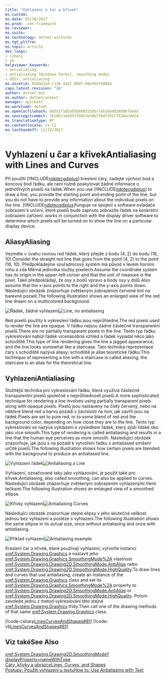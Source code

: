 ```yaml
---
title: "Vyhlazení u čar a křivek"
ms.custom: 
ms.date: 03/30/2017
ms.prod: .net-framework
ms.reviewer: 
ms.suite: 
ms.technology: dotnet-winforms
ms.tgt_pltfrm: 
ms.topic: article
dev_langs:
- csharp
- vb
helpviewer_keywords:
- antialiasing
- antialiasing [Windows Forms], smoothing modes
- GDI+, antialiasing
ms.assetid: 810da1a4-c136-4abf-88df-68e49efdd8d4
caps.latest.revision: "16"
author: dotnet-bot
ms.author: dotnetcontent
manager: wpickett
ms.workload: dotnet
ms.openlocfilehash: b8552f185a93b688555dbcfab3da9d28d9bfde6d
ms.sourcegitcommit: 16186c34a957fdd52e5db7294f291f7530ac9d24
ms.translationtype: MT
ms.contentlocale: cs-CZ
ms.lasthandoff: 12/22/2017
---
```

# <a name="antialiasing-with-lines-and-curves"></a><span data-ttu-id="aa0ea-102">Vyhlazení u čar a křivek</span><span class="sxs-lookup"><span data-stu-id="aa0ea-102">Antialiasing with Lines and Curves</span></span>
<span data-ttu-id="aa0ea-103">Při použití [!INCLUDE[ndptecgdiplus](../../../../includes/ndptecgdiplus-md.md)] kreslení čáry, zadejte výchozí bod a koncový bod řádku, ale není nutné poskytovat žádné informace o jednotlivých pixelů na řádek.</span><span class="sxs-lookup"><span data-stu-id="aa0ea-103">When you use [!INCLUDE[ndptecgdiplus](../../../../includes/ndptecgdiplus-md.md)] to draw a line, you provide the starting point and ending point of the line, but you do not have to provide any information about the individual pixels on the line.</span></span> [!INCLUDE[ndptecgdiplus](../../../../includes/ndptecgdiplus-md.md)]<span data-ttu-id="aa0ea-104">funguje ve spojení s software ovladače zobrazení k určení, které pixelů bude zapnuto zobrazíte řádek na konkrétní zobrazení zařízení.</span><span class="sxs-lookup"><span data-stu-id="aa0ea-104"> works in conjunction with the display driver software to determine which pixels will be turned on to show the line on a particular display device.</span></span>  
  
## <a name="aliasing"></a><span data-ttu-id="aa0ea-105">Aliasy</span><span class="sxs-lookup"><span data-stu-id="aa0ea-105">Aliasing</span></span>  
 <span data-ttu-id="aa0ea-106">Vezměte v úvahu rovnou red řádek, který přejde z bodu (4, 2) do bodu (16, 10).</span><span class="sxs-lookup"><span data-stu-id="aa0ea-106">Consider the straight red line that goes from the point (4, 2) to the point (16, 10).</span></span> <span data-ttu-id="aa0ea-107">Předpokládejme souřadnicový systém má původ v levém horním rohu a zda Měrná jednotka služby pixelech.</span><span class="sxs-lookup"><span data-stu-id="aa0ea-107">Assume the coordinate system has its origin in the upper-left corner and that the unit of measure is the pixel.</span></span> <span data-ttu-id="aa0ea-108">Také předpokládají, že osy x bodů vpravo a body osy y dolů.</span><span class="sxs-lookup"><span data-stu-id="aa0ea-108">Also assume that the x-axis points to the right and the y-axis points down.</span></span> <span data-ttu-id="aa0ea-109">Následující obrázek znázorňuje zvětšeným zobrazením červené linií na barevné pozadí.</span><span class="sxs-lookup"><span data-stu-id="aa0ea-109">The following illustration shows an enlarged view of the red line drawn on a multicolored background.</span></span>  
  
 <span data-ttu-id="aa0ea-110">![Řádek, žádné vyhlazení](../../../../docs/framework/winforms/advanced/media/aboutgdip02-art33.gif "AboutGdip02_Art33")</span><span class="sxs-lookup"><span data-stu-id="aa0ea-110">![Line, no antialiasing](../../../../docs/framework/winforms/advanced/media/aboutgdip02-art33.gif "AboutGdip02_Art33")</span></span>  
  
 <span data-ttu-id="aa0ea-111">Red pixelů použitý k vykreslení řádku jsou neprůhledné.</span><span class="sxs-lookup"><span data-stu-id="aa0ea-111">The red pixels used to render the line are opaque.</span></span> <span data-ttu-id="aa0ea-112">V řádku nejsou žádné částečně transparentní pixelů.</span><span class="sxs-lookup"><span data-stu-id="aa0ea-112">There are no partially transparent pixels in the line.</span></span> <span data-ttu-id="aa0ea-113">Tento typ řádku vykreslování nabízí řádek vícenásobná vzhled a řádek vypadal něco jako schodiště.</span><span class="sxs-lookup"><span data-stu-id="aa0ea-113">This type of line rendering gives the line a jagged appearance, and the line looks somewhat like a staircase.</span></span> <span data-ttu-id="aa0ea-114">Tato technika reprezentace čáry s schodiště nazývá aliasy; schodiště je alias teoretické řádku.</span><span class="sxs-lookup"><span data-stu-id="aa0ea-114">This technique of representing a line with a staircase is called aliasing; the staircase is an alias for the theoretical line.</span></span>  
  
## <a name="antialiasing"></a><span data-ttu-id="aa0ea-115">Vyhlazení</span><span class="sxs-lookup"><span data-stu-id="aa0ea-115">Antialiasing</span></span>  
 <span data-ttu-id="aa0ea-116">Složitější technika pro vykreslování řádku, která využívá částečně transparentní pixelů společně s neprůhledností pixelů.</span><span class="sxs-lookup"><span data-stu-id="aa0ea-116">A more sophisticated technique for rendering a line involves using partially transparent pixels along with opaque pixels.</span></span> <span data-ttu-id="aa0ea-117">Pixelů jsou nastaveny na čistý červený, nebo na některé blend red a barvu pozadí v závislosti na tom, jak zavřít jsou na řádek.</span><span class="sxs-lookup"><span data-stu-id="aa0ea-117">Pixels are set to pure red, or to some blend of red and the background color, depending on how close they are to the line.</span></span> <span data-ttu-id="aa0ea-118">Tento typ vykreslování se nazývá vyhlazení a výsledkem řádek, který zjistí lidské oko jako více smooth.</span><span class="sxs-lookup"><span data-stu-id="aa0ea-118">This type of rendering is called antialiasing and results in a line that the human eye perceives as more smooth.</span></span> <span data-ttu-id="aa0ea-119">Následující obrázek znázorňuje, jak jsou s na pozadí k vytvoření řádku s antialiased smíšení určité pixelů.</span><span class="sxs-lookup"><span data-stu-id="aa0ea-119">The following illustration shows how certain pixels are blended with the background to produce an antialiased line.</span></span>  
  
 <span data-ttu-id="aa0ea-120">![Vyhlazení řádek](../../../../docs/framework/winforms/advanced/media/aboutgdip02-art34.gif "AboutGdip02_Art34")</span><span class="sxs-lookup"><span data-stu-id="aa0ea-120">![Antialiasing a Line](../../../../docs/framework/winforms/advanced/media/aboutgdip02-art34.gif "AboutGdip02_Art34")</span></span>  
  
 <span data-ttu-id="aa0ea-121">Vyhlazení, označované taky jako vyhlazování, je použít také pro křivek.</span><span class="sxs-lookup"><span data-stu-id="aa0ea-121">Antialiasing, also called smoothing, can also be applied to curves.</span></span> <span data-ttu-id="aa0ea-122">Následující obrázek znázorňuje zvětšeným zobrazením vyhlazenými třemi tečkami.</span><span class="sxs-lookup"><span data-stu-id="aa0ea-122">The following illustration shows an enlarged view of a smoothed ellipse.</span></span>  
  
 <span data-ttu-id="aa0ea-123">![Křivky vyhlazení](../../../../docs/framework/winforms/advanced/media/aboutgdip02-art35.gif "AboutGdip02_Art35")</span><span class="sxs-lookup"><span data-stu-id="aa0ea-123">![Antialiasing Curves](../../../../docs/framework/winforms/advanced/media/aboutgdip02-art35.gif "AboutGdip02_Art35")</span></span>  
  
 <span data-ttu-id="aa0ea-124">Následující obrázek znázorňuje stejné elipsy v jeho skutečná velikost jednou bez vyhlazení a posléze s vyhlazení.</span><span class="sxs-lookup"><span data-stu-id="aa0ea-124">The following illustration shows the same ellipse in its actual size, once without antialiasing and once with antialiasing.</span></span>  
  
 <span data-ttu-id="aa0ea-125">![Příklad vyhlazení](../../../../docs/framework/winforms/advanced/media/aboutgdip02-art36.gif "AboutGdip02_Art36")</span><span class="sxs-lookup"><span data-stu-id="aa0ea-125">![Antialiasing example](../../../../docs/framework/winforms/advanced/media/aboutgdip02-art36.gif "AboutGdip02_Art36")</span></span>  
  
 <span data-ttu-id="aa0ea-126">Kreslení čar a křivek, které používají vyhlazení, vytvořte instanci <xref:System.Drawing.Graphics> a nastavit jeho <xref:System.Drawing.Graphics.SmoothingMode%2A> vlastnost <xref:System.Drawing.Drawing2D.SmoothingMode.AntiAlias> nebo <xref:System.Drawing.Drawing2D.SmoothingMode.HighQuality>.</span><span class="sxs-lookup"><span data-stu-id="aa0ea-126">To draw lines and curves that use antialiasing, create an instance of the <xref:System.Drawing.Graphics> class and set its <xref:System.Drawing.Graphics.SmoothingMode%2A> property to <xref:System.Drawing.Drawing2D.SmoothingMode.AntiAlias> or <xref:System.Drawing.Drawing2D.SmoothingMode.HighQuality>.</span></span> <span data-ttu-id="aa0ea-127">Potom zavolejte jednu z metod vykreslování této stejné <xref:System.Drawing.Graphics> třídy.</span><span class="sxs-lookup"><span data-stu-id="aa0ea-127">Then call one of the drawing methods of that same <xref:System.Drawing.Graphics> class.</span></span>  
  
 [!code-csharp[LinesCurvesAndShapes#81](../../../../samples/snippets/csharp/VS_Snippets_Winforms/LinesCurvesAndShapes/CS/Class1.cs#81)]
 [!code-vb[LinesCurvesAndShapes#81](../../../../samples/snippets/visualbasic/VS_Snippets_Winforms/LinesCurvesAndShapes/VB/Class1.vb#81)]  
  
## <a name="see-also"></a><span data-ttu-id="aa0ea-128">Viz také</span><span class="sxs-lookup"><span data-stu-id="aa0ea-128">See Also</span></span>  
 <xref:System.Drawing.Drawing2D.SmoothingMode?displayProperty=nameWithType>  
 [<span data-ttu-id="aa0ea-129">Čáry, křivky a obrazce</span><span class="sxs-lookup"><span data-stu-id="aa0ea-129">Lines, Curves, and Shapes</span></span>](../../../../docs/framework/winforms/advanced/lines-curves-and-shapes.md)  
 [<span data-ttu-id="aa0ea-130">Postupy: Použití vyhlazení u textu</span><span class="sxs-lookup"><span data-stu-id="aa0ea-130">How to: Use Antialiasing with Text</span></span>](../../../../docs/framework/winforms/advanced/how-to-use-antialiasing-with-text.md)
